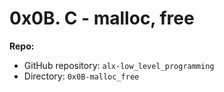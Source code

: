 0x0B. C - malloc, free
======================

**Repo:**

-   GitHub repository: `alx-low_level_programming`
-   Directory: `0x0B-malloc_free`

